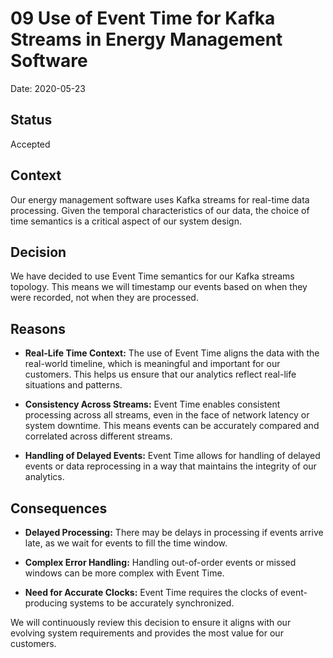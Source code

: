 # 09 Use of Event Time for Kafka Streams in Energy Management Software

Date: 2020-05-23

## Status

Accepted

## Context

Our energy management software uses Kafka streams for real-time data processing. 
Given the temporal characteristics of our data, the choice of time semantics is a critical aspect of our system design.

## Decision

We have decided to use Event Time semantics for our Kafka streams topology. This means we will timestamp our events based on when they were recorded, not when they are processed.

## Reasons

- **Real-Life Time Context:** The use of Event Time aligns the data with the real-world timeline, which is meaningful and important for our customers. This helps us ensure that our analytics reflect real-life situations and patterns.

- **Consistency Across Streams:** Event Time enables consistent processing across all streams, even in the face of network latency or system downtime. This means events can be accurately compared and correlated across different streams.

- **Handling of Delayed Events:** Event Time allows for handling of delayed events or data reprocessing in a way that maintains the integrity of our analytics.

## Consequences

- **Delayed Processing:** There may be delays in processing if events arrive late, as we wait for events to fill the time window.

- **Complex Error Handling:** Handling out-of-order events or missed windows can be more complex with Event Time.

- **Need for Accurate Clocks:** Event Time requires the clocks of event-producing systems to be accurately synchronized.

We will continuously review this decision to ensure it aligns with our evolving system requirements and provides the most value for our customers.
